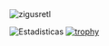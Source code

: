 <img src="https://github-readme-stats.vercel.app/api/top-langs?username=zigusretl&show_icons=true&locale=en&layout=compact" alt="zigusretl"/>


![Estadisticas](https://github-readme-stats.vercel.app/api?username=zigusretl&show_icons=true&theme=highcontrast)
[![trophy](https://github-profile-trophy.vercel.app/?username=zigusretl&theme=onedark&row=1&column=5)](https://github.com/ryo-ma/github-profile-trophy) 

